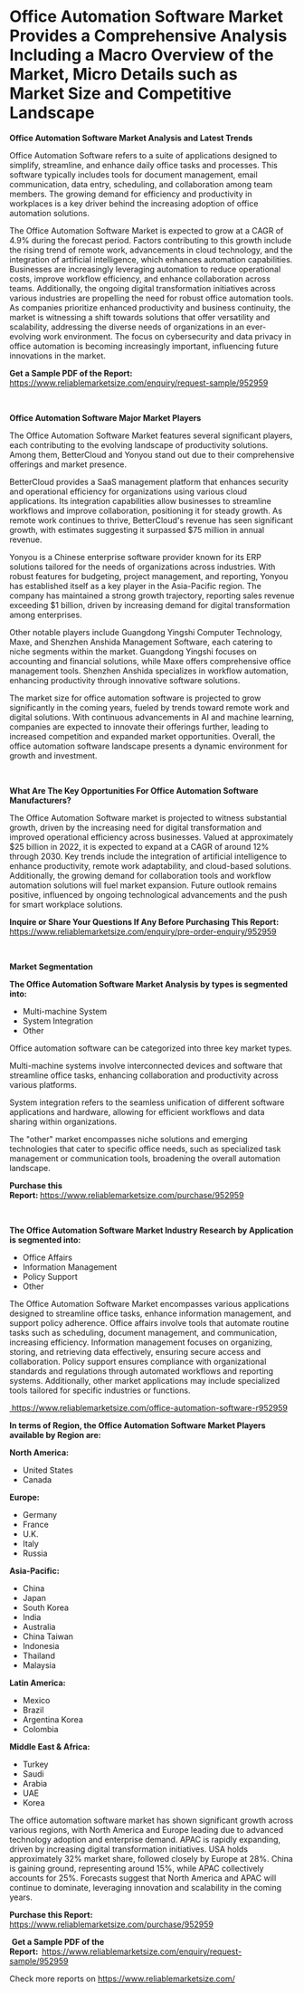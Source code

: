 <p><h1>Office Automation Software Market Provides a Comprehensive Analysis Including a Macro Overview of the Market, Micro Details such as Market Size and Competitive Landscape</h1></p><p><strong>Office Automation Software Market Analysis and Latest Trends</strong></p>
<p><p>Office Automation Software refers to a suite of applications designed to simplify, streamline, and enhance daily office tasks and processes. This software typically includes tools for document management, email communication, data entry, scheduling, and collaboration among team members. The growing demand for efficiency and productivity in workplaces is a key driver behind the increasing adoption of office automation solutions.</p><p>The Office Automation Software Market is expected to grow at a CAGR of 4.9% during the forecast period. Factors contributing to this growth include the rising trend of remote work, advancements in cloud technology, and the integration of artificial intelligence, which enhances automation capabilities. Businesses are increasingly leveraging automation to reduce operational costs, improve workflow efficiency, and enhance collaboration across teams. Additionally, the ongoing digital transformation initiatives across various industries are propelling the need for robust office automation tools. As companies prioritize enhanced productivity and business continuity, the market is witnessing a shift towards solutions that offer versatility and scalability, addressing the diverse needs of organizations in an ever-evolving work environment. The focus on cybersecurity and data privacy in office automation is becoming increasingly important, influencing future innovations in the market.</p></p>
<p><strong>Get a Sample PDF of the Report:&nbsp;</strong> <a href="https://www.reliablemarketsize.com/enquiry/request-sample/952959?utm_campaign=3076&utm_medium=2&utm_source=Github&utm_content=ia&utm_term=06032025&utm_id=office-automation-software">https://www.reliablemarketsize.com/enquiry/request-sample/952959</a></p>
<p>&nbsp;</p>
<p><strong>Office Automation Software Major Market Players</strong></p>
<p><p>The Office Automation Software Market features several significant players, each contributing to the evolving landscape of productivity solutions. Among them, BetterCloud and Yonyou stand out due to their comprehensive offerings and market presence.</p><p>BetterCloud provides a SaaS management platform that enhances security and operational efficiency for organizations using various cloud applications. Its integration capabilities allow businesses to streamline workflows and improve collaboration, positioning it for steady growth. As remote work continues to thrive, BetterCloud's revenue has seen significant growth, with estimates suggesting it surpassed $75 million in annual revenue.</p><p>Yonyou is a Chinese enterprise software provider known for its ERP solutions tailored for the needs of organizations across industries. With robust features for budgeting, project management, and reporting, Yonyou has established itself as a key player in the Asia-Pacific region. The company has maintained a strong growth trajectory, reporting sales revenue exceeding $1 billion, driven by increasing demand for digital transformation among enterprises.</p><p>Other notable players include Guangdong Yingshi Computer Technology, Maxe, and Shenzhen Anshida Management Software, each catering to niche segments within the market. Guangdong Yingshi focuses on accounting and financial solutions, while Maxe offers comprehensive office management tools. Shenzhen Anshida specializes in workflow automation, enhancing productivity through innovative software solutions.</p><p>The market size for office automation software is projected to grow significantly in the coming years, fueled by trends toward remote work and digital solutions. With continuous advancements in AI and machine learning, companies are expected to innovate their offerings further, leading to increased competition and expanded market opportunities. Overall, the office automation software landscape presents a dynamic environment for growth and investment.</p></p>
<p>&nbsp;</p>
<p><strong>What Are The Key Opportunities For Office Automation Software Manufacturers?</strong></p>
<p><p>The Office Automation Software market is projected to witness substantial growth, driven by the increasing need for digital transformation and improved operational efficiency across businesses. Valued at approximately $25 billion in 2022, it is expected to expand at a CAGR of around 12% through 2030. Key trends include the integration of artificial intelligence to enhance productivity, remote work adaptability, and cloud-based solutions. Additionally, the growing demand for collaboration tools and workflow automation solutions will fuel market expansion. Future outlook remains positive, influenced by ongoing technological advancements and the push for smart workplace solutions.</p></p>
<p><strong>Inquire or Share Your Questions If Any Before Purchasing This Report:</strong> <a href="https://www.reliablemarketsize.com/enquiry/pre-order-enquiry/952959?utm_campaign=3076&utm_medium=2&utm_source=Github&utm_content=ia&utm_term=06032025&utm_id=office-automation-software">https://www.reliablemarketsize.com/enquiry/pre-order-enquiry/952959</a></p>
<p>&nbsp;</p>
<p><strong>Market Segmentation</strong></p>
<p><strong>The Office Automation Software Market Analysis by types is segmented into:</strong></p>
<p><ul><li>Multi-machine System</li><li>System Integration</li><li>Other</li></ul></p>
<p><p>Office automation software can be categorized into three key market types. </p><p>Multi-machine systems involve interconnected devices and software that streamline office tasks, enhancing collaboration and productivity across various platforms. </p><p>System integration refers to the seamless unification of different software applications and hardware, allowing for efficient workflows and data sharing within organizations. </p><p>The "other" market encompasses niche solutions and emerging technologies that cater to specific office needs, such as specialized task management or communication tools, broadening the overall automation landscape.</p></p>
<p><strong>Purchase this Report:&nbsp;</strong><a href="https://www.reliablemarketsize.com/purchase/952959?utm_campaign=3076&utm_medium=2&utm_source=Github&utm_content=ia&utm_term=06032025&utm_id=office-automation-software">https://www.reliablemarketsize.com/purchase/952959</a></p>
<p>&nbsp;</p>
<p><strong>The Office Automation Software Market Industry Research by Application is segmented into:</strong></p>
<p><ul><li>Office Affairs</li><li>Information Management</li><li>Policy Support</li><li>Other</li></ul></p>
<p><p>The Office Automation Software Market encompasses various applications designed to streamline office tasks, enhance information management, and support policy adherence. Office affairs involve tools that automate routine tasks such as scheduling, document management, and communication, increasing efficiency. Information management focuses on organizing, storing, and retrieving data effectively, ensuring secure access and collaboration. Policy support ensures compliance with organizational standards and regulations through automated workflows and reporting systems. Additionally, other market applications may include specialized tools tailored for specific industries or functions.</p></p>
<p><a href="https://www.reliablemarketsize.com/office-automation-software-r952959?utm_campaign=3076&utm_medium=2&utm_source=Github&utm_content=ia&utm_term=06032025&utm_id=office-automation-software">&nbsp;https://www.reliablemarketsize.com/office-automation-software-r952959</a></p>
<p><strong>In terms of Region, the Office Automation Software Market Players available by Region are:</strong></p>
<p>
    <p> <strong> North America: </strong>
        <ul>
            <li>United States</li>
            <li>Canada</li>
        </ul>
        </p> 
    <p> <strong> Europe: </strong>
        <ul>
            <li>Germany</li>
            <li>France</li>
            <li>U.K.</li>
            <li>Italy</li>
            <li>Russia</li>
        </ul>
        </p> 
    <p> <strong> Asia-Pacific: </strong>
        <ul>
            <li>China</li>
            <li>Japan</li>
            <li>South Korea</li>
            <li>India</li>
            <li>Australia</li>
            <li>China Taiwan</li>
            <li>Indonesia</li>
            <li>Thailand</li>
            <li>Malaysia</li>
        </ul>
        </p> 
    <p> <strong> Latin America: </strong>
        <ul>
            <li>Mexico</li>
            <li>Brazil</li>
            <li>Argentina Korea</li>
            <li>Colombia</li>
        </ul>
        </p> 
    <p> <strong> Middle East & Africa: </strong>
        <ul>
            <li>Turkey</li>
            <li>Saudi</li>
            <li>Arabia</li>
            <li>UAE</li>
            <li>Korea</li>
        </ul>
    </p>
    </p>
<p><p>The office automation software market has shown significant growth across various regions, with North America and Europe leading due to advanced technology adoption and enterprise demand. APAC is rapidly expanding, driven by increasing digital transformation initiatives. USA holds approximately 32% market share, followed closely by Europe at 28%. China is gaining ground, representing around 15%, while APAC collectively accounts for 25%. Forecasts suggest that North America and APAC will continue to dominate, leveraging innovation and scalability in the coming years.</p></p>
<p><strong>Purchase this Report: </strong><a href="https://www.reliablemarketsize.com/purchase/952959?utm_campaign=3076&utm_medium=2&utm_source=Github&utm_content=ia&utm_term=06032025&utm_id=office-automation-software">https://www.reliablemarketsize.com/purchase/952959</a></p>
<p>&nbsp;<strong>Get a Sample PDF of the Report:&nbsp;&nbsp;</strong><a href="https://www.reliablemarketsize.com/enquiry/request-sample/952959?utm_campaign=3076&utm_medium=2&utm_source=Github&utm_content=ia&utm_term=06032025&utm_id=office-automation-software">https://www.reliablemarketsize.com/enquiry/request-sample/952959</a></p>
<p><strong></strong></p>
<p>Check more reports on <a href="https://www.reliablemarketsize.com/?utm_campaign=3076&utm_medium=2&utm_source=Github&utm_content=ia&utm_term=06032025&utm_id=office-automation-software">https://www.reliablemarketsize.com/</a></p>